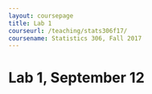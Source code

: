 ```yaml
---
layout: coursepage
title: Lab 1
courseurl: /teaching/stats306f17/
coursename: Statistics 306, Fall 2017
---
```


# Lab 1, September 12
